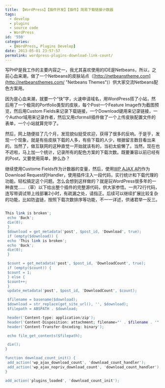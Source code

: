 ```yaml
---
title: 【WordPress】【插件开发】【插件】简易下载链接计数器
tags:
  - develop
  - plugins
  - source code
  - WordPress
id: '550'
categories:
  - [WordPress, Plugins Develop]
date: 2013-05-01 23:57:57
permalink: wordpress-plugins-download-link-count/
---
```


写PHP是我工作的主要内容之一，我尤其喜欢使用的IDE是Netbeans，所以，之前心血来潮，做了一个Netbeans的皮肤站点（[http://netbeanstheme.com](http://netbeansthemes.com/ "Netbeans Themes")）供大家交流Netbeans配色方案用。

因为是心血来潮，就要一个“快”字，火速申请域名，用WordPress搭了小站，然后用了一个极简的Portfolio类型的皮肤，每个Post一个Feature Image作为截图预览，然后用Custom Fields来记录下载链接，一个Download键用来记录链接，一个Author域用来记录作者，然后又用cformsII插件做了一个上传皮肤配置文件的表单，一个小站就算完毕了。

然后，网上随便挂了几个月，发现貌似挺受欢迎，获得了很多的反响。于是乎，发现一个现象，就是有些皮肤下载的人多，有些下载的人少，根据留言数目看出来的。当然了，做互联网的这种直觉一开始就该有的，当初太偷懒了。当然，现在也不迟啦，马上加一个统计，记录所有的配色方案的下载次数。既要兼容以前已经有的Post，又要使用简单，肿么办？
<!-- more -->
继续使用Custome Fields作为计数器的变量，然后，使用[WP AJAX API](http://codex.wordpress.org/AJAX_in_Plugins "AJAX_in_Plugins")作为Download Request的Handler，使用插件注入一段代码，实行统计和下载代理的功能。轻松搞定这个问题。怎么会想到这样做的？就是玩WordPress很多年的一种直觉……（草）以下给出整个插件的完整源代码，供大家参悟。一共72行代码，连写带调试带上线部署2小时，有疏漏之处，请指正。后续可以继续扩展比较复杂的功能，比如防盗链，按照下载次数排序等功能，不一一详述，供诸君举一反三。

```php

This link is broken';
 echo 'Back';
 die(0);
 }
 $download = get_metadata('post', $post_id, 'Download', true);
 if (empty($download)) {
 echo 'This link is broken';
 echo 'Back';
 die(0);
 }

 $count = get_metadata('post', $post_id, 'DownloadCount', true);
 if (empty($count)) {
 $count = 1;
 } else {
 $count++;
 }
 update_metadata('post', $post_id, 'DownloadCount', $count);

 $filename = basename($download);
 $download = str_replace(get_site_url(), '', $download);
 $filepath = ABSPATH . $download;

 header('Content-type: application/zip');
 header('Content-Disposition: attachment; filename="' . $filename . '"');
 header('Content-Transfer-Encoding: binary');

 echo file_get_contents($filepath);

 die();
}

function download_count_init() {
 add_action('wp_ajax_download_count', 'download_count_handler');
 add_action('wp_ajax_nopriv_download_count', 'download_count_handler');
}

add_action('plugins_loaded', 'download_count_init');

```